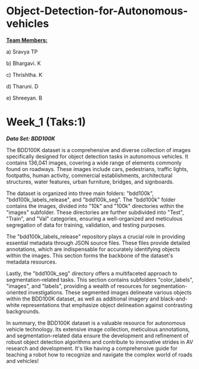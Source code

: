 # Object-Detection-for-Autonomous-vehicles

<u>**Team Members:**</u>

  a) Sravya TP
  
  b) Bhargavi. K
  
  c) Thrishtha. K
  
  d) Tharuni. D
  
  e) Shreeyan. B

# Week_1 (Taks:1)

***Data Set: BDD100K***

The BDD100K dataset is a comprehensive and diverse collection of images specifically designed for object detection tasks in autonomous vehicles. It contains 136,041 images, covering a wide range of elements commonly found on roadways. These images include cars, pedestrians, traffic lights, footpaths, human activity, commercial establishments, architectural structures, water features, urban furniture, bridges, and signboards.

The dataset is organized into three main folders: "bdd100k", "bdd100k_labels_release", and "bdd100k_seg". The "bdd100k" folder contains the images, divided into "10k" and "100k" directories within the "images" subfolder. These directories are further subdivided into "Test", "Train", and "Val" categories, ensuring a well-organized and meticulous segregation of data for training, validation, and testing purposes.

The "bdd100k_labels_release" repository plays a crucial role in providing essential metadata through JSON source files. These files provide detailed annotations, which are indispensable for accurately identifying objects within the images. This section forms the backbone of the dataset's metadata resources.

Lastly, the "bdd100k_seg" directory offers a multifaceted approach to segmentation-related tasks. This section contains subfolders "color_labels", "images", and "labels", providing a wealth of resources for segmentation-oriented investigations. These segmented images delineate various objects within the BDD100K dataset, as well as additional imagery and black-and-white representations that emphasize object delineation against contrasting backgrounds.

In summary, the BDD100K dataset is a valuable resource for autonomous vehicle technology. Its extensive image collection, meticulous annotations, and segmentation-related data ensure the development and refinement of robust object detection algorithms and contribute to innovative strides in AV research and development. It's like having a comprehensive guide for teaching a robot how to recognize and navigate the complex world of roads and vehicles!
